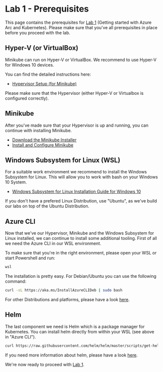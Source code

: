 # Lab 1 - Prerequisites
This page contains the prerequisites for [Lab 1](/arck8s/lab1/lab1.md) (Getting started with Azure Arc and Kubernetes). Please make sure that you've all prerequisites in place before you proceed with the lab.

## Hyper-V (or VirtualBox)
Minikube can run on Hyper-V or VirtualBox. We recommend to use Hyper-V for Windows 10 devices. 

You can find the detailed instructions here:

* [Hypervisor Setup (for Minikube)](https://minikube.sigs.k8s.io/docs/start/windows/)

Please make sure that the Hypervisor (either Hyper-V or Virtualbox is configured correctly).

## Minikube

After you've made sure that your Hypervisor is up and running, you can continue with installing Minikube.

* [Download the Minikube Installer](https://minikube.sigs.k8s.io/docs/start/windows/)
* [Install and Configure Minikube](https://minikube.sigs.k8s.io/docs/start/windows/
)

## Windows Subsystem for Linux (WSL)
For a suitable work environment we recommend to install the Windows Subsystem for Linux. This will allow you to work with bash on your Windows 10 System.

* [Windows Subsystem for Linux Installation Guide for Windows 10](https://docs.microsoft.com/windows/wsl/install-win10)

If you don't have a prefered Linux Distribution, use "Ubuntu", as we've build our labs on top of the Ubuntu Distribution.

## Azure CLI
Now that we've our Hypervisor, Minikube and the Windows Subsystem for Linux installed, we can continue to install some additional tooling. First of all we need the Azure CLI in our WSL environment.

To make sure that you're in the right environment, please open your WSL or start Powershell and run:

```powershell
wsl
```

The installation is pretty easy. For Debian/Ubuntu you can use the following command:

```bash
curl -sL https://aka.ms/InstallAzureCLIDeb | sudo bash
```

For other Distributions and platforms, please have a look [here](https://docs.microsoft.com/cli/azure/install-azure-cli-apt?view=azure-cli-latest).

## Helm

The last component we need is Helm which is a package manager for Kubernetes. You can install helm directly from within your WSL (see above in "Azure CLI").

```bash
curl https://raw.githubusercontent.com/helm/helm/master/scripts/get-helm-3 | bash
```

If you need more information about helm, please have a look [here](https://helm.sh/docs/intro/install/).

We're now ready to proceed with [Lab 1](/arck8s/lab1/lab1.md).